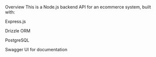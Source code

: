 Overview
This is a Node.js backend API for an ecommerce system, built with:

Express.js

Drizzle ORM

PostgreSQL

Swagger UI for documentation